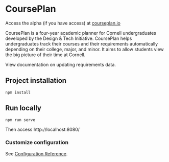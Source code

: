 # CoursePlan

Access the alpha (if you have access) at [courseplan.io](http://courseplan.io "courseplan.io")

CoursePlan is a four-year academic planner for Cornell undergraduates developed by the Design & Tech Initiative. CoursePlan helps undergraduates track their courses and their requirements automatically depending on their college, major, and minor. It aims to allow students view the big picture of their time at Cornell.

View documentation on updating requirements data.

## Project installation
```
npm install
```

## Run locally
```
npm run serve
```
Then access http://localhost:8080/

### Customize configuration
See [Configuration Reference](https://cli.vuejs.org/config/).